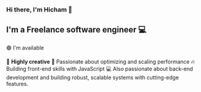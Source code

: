 ### Hi there, I'm Hicham 👋

## I'm a Freelance software engineer 💻

🟢 I'm available

🎨 **Highly creative**
🚀 Passionate about optimizing and scaling performance 
🔥 Building front-end skills with JavaScript 
💻 Also passionate about back-end development and building robust, scalable systems with cutting-edge features.
